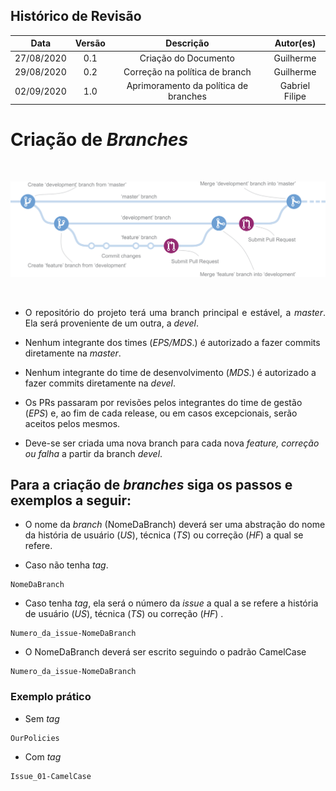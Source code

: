 ## Histórico de Revisão

|   Data   |  Versão  |        Descrição       |          Autor(es)          |
|:--------:|:--------:|:----------------------:|:---------------------------:|
| 27/08/2020 |   0.1   | Criação do Documento            |   Guilherme  |
| 29/08/2020 |   0.2   | Correção na política de branch  |   Guilherme  |
| 02/09/2020 |   1.0   | Aprimoramento da política de branches | Gabriel Filipe |

# Criação de _Branches_

<br>

[![PoliticaBranchs.png](img/branches.png)](img/branches.png)

<br>

* <p align = "justify">O repositório do projeto terá uma branch principal e estável, a <i>master</i>. Ela será proveniente de um outra, a <i>devel</i>.</p>

* Nenhum integrante dos times (<i>EPS/MDS</i>.) é autorizado a fazer commits diretamente na <i>master</i>.

* Nenhum integrante do time de desenvolvimento (<i>MDS</i>.) é autorizado a fazer commits diretamente na <i>devel</i>.

* Os PRs passaram por revisões pelos integrantes do time de gestão (<i>EPS</i>) e, ao fim de cada release, ou em casos excepcionais, serão aceitos pelos mesmos.

* Deve-se ser criada uma nova branch para cada nova <i>feature, correção ou falha</i> a partir da branch <i>devel</i>. 

## Para a criação de _branches_ siga os passos e exemplos a seguir:


* O nome da _branch_ (NomeDaBranch) deverá ser uma abstração do nome da história de usuário (_US_), técnica (_TS_) ou correção (_HF_) a qual se refere.

* Caso não tenha _tag_.
```
NomeDaBranch
```

* Caso tenha _tag_, ela será o número da _issue_ a qual a se refere a história de usuário (_US_), técnica (_TS_) ou correção (_HF_) .
```
Numero_da_issue-NomeDaBranch
```

* O NomeDaBranch deverá ser escrito seguindo o padrão CamelCase
```
Numero_da_issue-NomeDaBranch
```

### Exemplo prático
* Sem _tag_
```
OurPolicies
```

* Com _tag_
```
Issue_01-CamelCase
```